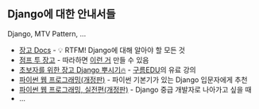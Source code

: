 ## Django에 대한 안내서들

Django, MTV Pattern, ...

* [장고 Docs](https://docs.djangoproject.com) - 💡 RTFM! Django에 대해 알아야 할 모든 것
* [점프 투 장고](https://wikidocs.net/book/4223) - 따라하면 [이런 거](http://django.pybo.kr) 만들 수 있음
* [초보자를 위한 장고 Django 뿌시기🔥](https://edu.goorm.io/lecture/16377/초보자를-위한-장고-django-뿌시기) - [구름EDU](https://edu.goorm.io/)의 유료 강의
* [파이썬 웹 프로그래밍(개정판)](https://books.google.co.kr/books?id=29pqDwAAQBAJ&printsec=frontcover&dq=%ED%8C%8C%EC%9D%B4%EC%8D%AC+%EC%9B%B9+%ED%94%84%EB%A1%9C%EA%B7%B8%EB%9E%98%EB%B0%8D&hl=ko&sa=X&redir_esc=y#v=onepage&q=%ED%8C%8C%EC%9D%B4%EC%8D%AC%20%EC%9B%B9%20%ED%94%84%EB%A1%9C%EA%B7%B8%EB%9E%98%EB%B0%8D&f=false) - 파이썬 기본기가 있는 Django 입문자에게 추천
* [파이썬 웹 프로그래밍, 실전편(개정판)](https://books.google.co.kr/books?id=2xrBDwAAQBAJ&printsec=frontcover&dq=%ED%8C%8C%EC%9D%B4%EC%8D%AC+%EC%9B%B9+%ED%94%84%EB%A1%9C%EA%B7%B8%EB%9E%98%EB%B0%8D&hl=ko&sa=X&redir_esc=y#v=onepage&q=%ED%8C%8C%EC%9D%B4%EC%8D%AC%20%EC%9B%B9%20%ED%94%84%EB%A1%9C%EA%B7%B8%EB%9E%98%EB%B0%8D&f=false) - Django 중급 개발자로 나아가고 싶을 때
* ...
